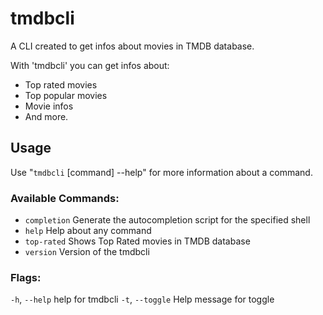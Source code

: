 # tmdbcli

A CLI created to get infos about movies in TMDB database. 

With 'tmdbcli' you can get infos about: 
- Top rated movies
- Top popular movies
- Movie infos
- And more.

## Usage

Use "`tmdbcli` [command] --help" for more information about a command.

### Available Commands:
  - `completion`  Generate the autocompletion script for the specified shell
  - `help`        Help about any command
  - `top-rated`   Shows Top Rated movies in TMDB database
  - `version`     Version of the tmdbcli

### Flags:
  `-h`, `--help`     help for tmdbcli
  `-t`, `--toggle`   Help message for toggle

